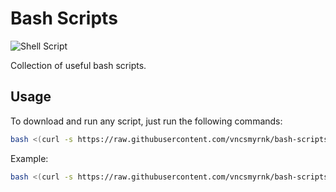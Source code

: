 # Bash Scripts

![Shell Script](https://img.shields.io/badge/shell_script-%23121011.svg?style=for-the-badge&logo=gnu-bash&logoColor=white)

Collection of useful bash scripts.

## Usage

To download and run any script, just run the following commands:

```bash
bash <(curl -s https://raw.githubusercontent.com/vncsmyrnk/bash-scripts/main/{NAME}.sh)
```

Example:

```bash
bash <(curl -s https://raw.githubusercontent.com/vncsmyrnk/bash-scripts/main/docker-remove-all-images.sh)
```
